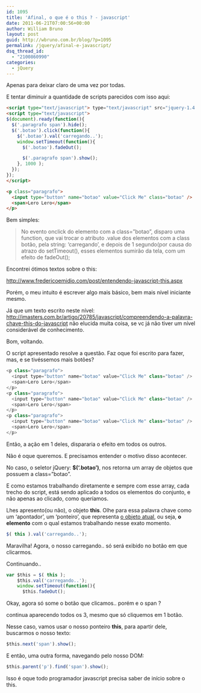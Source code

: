 ```yaml
---
id: 1095
title: 'Afinal, o que é o this ? - javascript'
date: 2011-06-21T07:00:56+00:00
author: William Bruno
layout: post
guid: http://wbruno.com.br/blog/?p=1095
permalink: /jquery/afinal-e-javascript/
dsq_thread_id:
  - "2100860990"
categories:
  - jQuery
---
```

Apenas para deixar claro de uma vez por todas.

E tentar diminuir a quantidade de scripts parecidos com isso aqui:

<!--more-->

``` html
<script type="text/javascript"> type="text/javascript" src="jquery-1.4.2.min.js"></script>
<script type="text/javascript">
$(document).ready(function(){
  $('.paragrafo span').hide();
  $('.botao').click(function(){
    $('.botao').val('carregando..');
    window.setTimeout(function(){
      $('.botao').fadeOut();

      $('.paragrafo span').show();
    }, 1000 );
  });
});
</script>

<p class="paragrafo">
  <input type="button" name="botao" value="Click Me" class="botao" />
  <span>Lero Lero</span>
</p>
```

Bem simples:

> No evento onclick do elemento com a class=&#8221;botao&#8221;, disparo uma function, que vai trocar o atributo .value dos elementos com a class botão, pela string: &#8216;carregando&#8217;, e depois de 1 segundo(por causa do atrazo do setTimeout(), esses elementos sumirão da tela, com um efeito de fadeOut();

Encontrei ótimos textos sobre o this:

<a href="http://www.fredericoemidio.com/post/entendendo-javascript-this.aspx" target="_blank">http://www.fredericoemidio.com/post/entendendo-javascript-this.aspx</a>

Porém, o meu intuito é escrever algo mais básico, bem mais nível iniciante mesmo.

Já que um texto escrito neste nível: <a href="http://imasters.com.br/artigo/20785/javascript/compreendendo-a-palavra-chave-this-do-javascript" target="_blank">http://imasters.com.br/artigo/20785/javascript/compreendendo-a-palavra-chave-this-do-javascript</a> não elucida muita coisa, se vc já não tiver um nível considerável de conhecimento.

Bom, voltando.

O script apresentado resolve a questão. Faz oque foi escrito para fazer, mas, e se tivéssemos mais botões?

``` js
<p class="paragrafo">
  <input type="button" name="botao" value="Click Me" class="botao" />
  <span>Lero Lero</span>
</p>
<p class="paragrafo">
  <input type="button" name="botao" value="Click Me" class="botao" />
  <span>Lero Lero</span>
</p>
<p class="paragrafo">
  <input type="button" name="botao" value="Click Me" class="botao" />
  <span>Lero Lero</span>
</p>
```
Então, a ação em 1 deles, dispararia o efeito em todos os outros.

Não é oque queremos. E precisamos entender o motivo disso acontecer.

No caso, o seletor jQuery: **$(&#8216;.botao&#8217;)**, nos retorna um array de objetos que possuem a class=&#8221;botao&#8221;.

E como estamos trabalhando diretamente e sempre com esse array, cada trecho do script, está sendo aplicado a todos os elementos do conjunto, e não apenas ao clicado, como queríamos.

Lhes apresento(ou não), o objeto **this**. Olhe para essa palavra chave como um &#8216;apontador&#8217;, um &#8216;ponteiro&#8217;, que representa <u>o objeto atual</u>, ou seja, **o elemento** com o qual estamos trabalhando nesse exato momento.

``` js
$( this ).val('carregando..');
```

Maravilha! Agora, o nosso carregando.. só será exibido no botão em que clicarmos.

Continuando..

``` js
var $this = $( this );
    $this.val('carregando..');
    window.setTimeout(function(){
      $this.fadeOut();
```

Okay, agora só some o botão que clicamos.. porém e o span ?

continua aparecendo todos os 3, mesmo que só cliquemos em 1 botão.

Nesse caso, vamos usar o nosso ponteiro **this**, para apartir dele, buscarmos o nosso texto:

``` js
$this.next('span').show();
```

E então, uma outra forma, navegando pelo nosso DOM:

``` js
$this.parent('p').find('span').show();
```

Isso é oque todo programador javascript precisa saber de início sobre o this.
